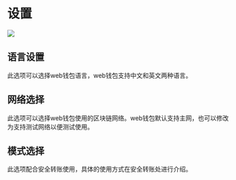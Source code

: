 # 设置


![](https://s.runebase.site/uploads/8a230e1f76f694881358b9898989cd75.jpg)

## 语言设置

此选项可以选择web钱包语言，web钱包支持中文和英文两种语言。

## 网络选择

此选项可以选择web钱包使用的区块链网络。web钱包默认支持主网，也可以修改为支持测试网络以便测试使用。

## 模式选择

此选项配合安全转账使用，具体的使用方式在安全转账处进行介绍。
